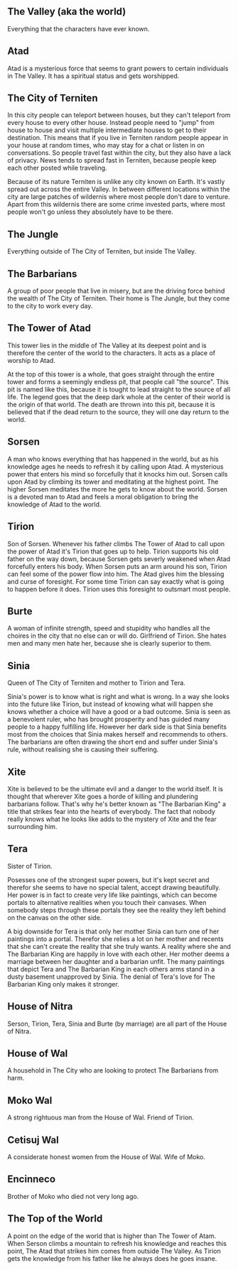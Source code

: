 The Valley (aka the world)
--------------------------

Everything that the characters have ever known.


Atad
----

Atad is a mysterious force that seems to grant powers to certain individuals in The Valley.
It has a spiritual status and gets worshipped.


The City of Terniten
---------------------

In this city people can teleport between houses, but they can't teleport from every house to every other house.
Instead people need to "jump" from house to house and visit multiple intermediate houses to get to their destination.
This means that if you live in Terniten random people appear in your house at random times, who may stay for a chat or listen in on conversations.
So people travel fast within the city, but they also have a lack of privacy.
News tends to spread fast in Terniten, because people keep each other posted while traveling.

Because of its nature Terniten is unlike any city known on Earth. It's vastly spread out across the entire Valley.
In between different locations within the city are large patches of wildernis where most people don't dare to venture.
Apart from this wildernis there are some crime invested parts, where most people won't go unless they absolutely have to be there.


The Jungle
----------

Everything outside of The City of Terniten, but inside The Valley.


The Barbarians
--------------

A group of poor people that live in misery, but are the driving force behind the wealth of The City of Terniten.
Their home is The Jungle, but they come to the city to work every day.


The Tower of Atad
-----------------

This tower lies in the middle of The Valley at its deepest point and is therefore the center of the world to the characters.
It acts as a place of worship to Atad.

At the top of this tower is a whole, that goes straight through the entire tower and forms a seemingly endless pit, that people call "the source".
This pit is named like this, because it is tought to lead straight to the source of all life.
The legend goes that the deep dark whole at the center of their world is the origin of that world.
The death are thrown into this pit, because it is believed that if the dead return to the source, they will one day return to the world.


Sorsen
------

A man who knows everything that has happened in the world, but as his knowledge ages he needs to refresh it by calling upon Atad.
A mysterious power that enters his mind so forcefully that it knocks him out.
Sorsen calls upon Atad by climbing its tower and meditating at the highest point.
The higher Sorsen meditates the more he gets to know about the world.
Sorsen is a devoted man to Atad and feels a moral obligation to bring the knowledge of Atad to the world.


Tirion
------

Son of Sorsen. Whenever his father climbs The Tower of Atad to call upon the power of Atad it's Tirion that goes up to help.
Tirion supports his old father on the way down, because Sorsen gets severly weakened when Atad forcefully enters his body.
When Sorsen puts an arm around his son, Tirion can feel some of the power flow into him.
The Atad gives him the blessing and curse of foresight. For some time Tirion can say exactly what is going to happen before it does.
Tirion uses this foresight to outsmart most people.


Burte
------

A woman of infinite strength, speed and stupidity who handles all the choires in the city that no else can or will do.
Girlfriend of Tirion.
She hates men and many men hate her, because she is clearly superior to them.


Sinia
-----

Queen of The City of Terniten and mother to Tirion and Tera.

Sinia's power is to know what is right and what is wrong.
In a way she looks into the future like Tirion, but instead of knowing what will happen she knows whether a choice will have a good or a bad outcome.
Sinia is seen as a benevolent ruler, who has brought prosperity and has guided many people to a happy fulfilling life.
However her dark side is that Sinia benefits most from the choices that Sinia makes herself and recommends to others.
The barbarians are often drawing the short end and suffer under Sinia's rule, without realising she is causing their suffering.


Xite
----

Xite is believed to be the ultimate evil and a danger to the world itself.
It is thought that wherever Xite goes a horde of killing and plundering barbarians follow.
That's why he's better known as "The Barbarian King" a title that strikes fear into the hearts of everybody.
The fact that nobody really knows what he looks like adds to the mystery of Xite and the fear surrounding him.


Tera
----

Sister of Tirion.

Posesses one of the strongest super powers, but it's kept secret and therefor she seems to have no special talent, accept drawing beautifully.
Her power is in fact to create very life like paintings, which can become portals to alternative realities when you touch their canvases.
When somebody steps through these portals they see the reality they left behind on the canvas on the other side.

A big downside for Tera is that only her mother Sinia can turn one of her paintings into a portal.
Therefor she relies a lot on her mother and recents that she can't create the reality that she truly wants.
A reality where she and The Barbarian King are happily in love with each other.
Her mother deems a marriage between her daughter and a barbarian unfit.
The many paintings that depict Tera and The Barbarian King in each others arms stand in a dusty basement unapproved by Sinia.
The denial of Tera's love for The Barbarian King only makes it stronger.


House of Nitra
--------------

Serson, Tirion, Tera, Sinia and Burte (by marriage) are all part of the House of Nitra.


House of Wal
------------

A household in The City who are looking to protect The Barbarians from harm.


Moko Wal
---------

A strong rightuous man from the House of Wal.
Friend of Tirion.


Cetisuj Wal
----------

A considerate honest women from the House of Wal. Wife of Moko.


Encinneco
---------

Brother of Moko who died not very long ago.


The Top of the World
--------------------

A point on the edge of the world that is higher than The Tower of Atam.
When Serson climbs a mountain to refresh his knowledge and reaches this point, The Atad that strikes him comes from outside The Valley.
As Tirion gets the knowledge from his father like he always does he goes insane.


